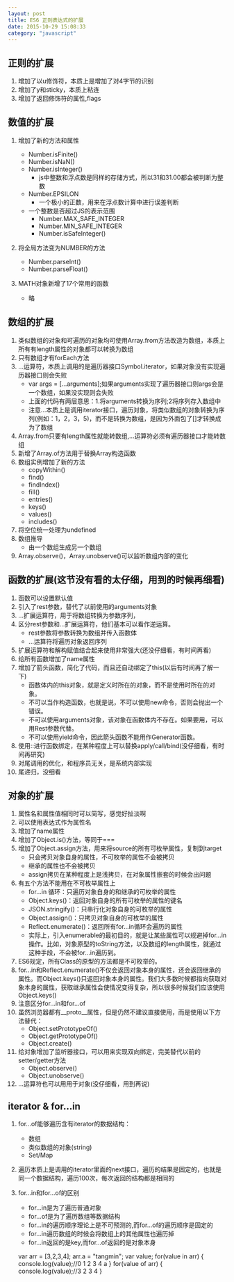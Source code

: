 ```yaml
---
layout: post
title: ES6 正则表达式的扩展
date: 2015-10-29 15:08:33
category: "javascript"
---
```


## 正则的扩展

1. 增加了以u修饰符，本质上是增加了对4字节的识别
2. 增加了y和sticky，本质上粘连
3. 增加了返回修饰符的属性,flags

## 数值的扩展

1. 增加了新的方法和属性
	- Number.isFinite()
	- Number.isNaN()
	- Number.isInteger()
		+ js中整数和浮点数是同样的存储方式，所以31和31.00都会被判断为整数
	- Number.EPSILON
		+ 一个极小的正数，用来在浮点数计算中进行误差判断
	- 一个整数是否超过JS的表示范围
		+ Number.MAX_SAFE_INTEGER
		+ Number.MIN_SAFE_INTEGER
		+ Number.isSafeInteger()

2. 将全局方法变为NUMBER的方法
	- Number.parseInt()
	- Number.parseFloat()

3. MATH对象新增了17个常用的函数
	- 略

## 数组的扩展

1. 类似数组的对象和可遍历的对象均可使用Array.from方法改造为数组，本质上所有有length属性的对象都可以转换为数组
2. 只有数组才有forEach方法
3. ...运算符，本质上调用的是遍历器接口Symbol.iterator，如果对象没有实现遍历器接口则会失败
	+ var args = [...arguments];如果arguments实现了遍历器接口则args会是一个数组，如果没实现则会失败
	+ 上面的代码有两层意思：1.将arguments转换为序列;2将序列存入数组中
	+ 注意...本质上是调用iterator接口，遍历对象，将类似数组的对象转换为序列(例如：1，2，3，5)，而不是转换为数组，是因为外面包了[]才转换成为了数组
4. Array.from只要有length属性就能转数组,...运算符必须有遍历器接口才能转数组
5. 新增了Array.of方法用于替换Array构造函数
6. 数组实例增加了新的方法
	- copyWithin()
	- find()
	- findIndex()
	- fill()
	- entries()
	- keys()
	- values()
	- includes()
7. 将空位统一处理为undefined
8. 数组推导
	- 由一个数组生成另一个数组
9. Array.observe()，Array.unobserve()可以监听数组内部的变化

## 函数的扩展(这节没有看的太仔细，用到的时候再细看)

1. 函数可以设置默认值
2. 引入了rest参数，替代了以前使用的arguments对象
3. ...扩展运算符，用于将数组转换为参数序列，
4. 区分rest参数和...扩展运算符，他们基本可以看作逆运算。
	- rest参数将参数转换为数组并传入函数体
	- ...运算符将遍历对象返回序列
5. 扩展运算符和解构赋值结合起来使用非常强大(还没仔细看，有时间再看)	
6. 给所有函数增加了name属性
7. 增加了箭头函数，简化了代码，而且还自动绑定了this(以后有时间再了解一下)
	- 函数体内的this对象，就是定义时所在的对象，而不是使用时所在的对象。
	- 不可以当作构造函数，也就是说，不可以使用new命令，否则会抛出一个错误。
	- 不可以使用arguments对象，该对象在函数体内不存在。如果要用，可以用Rest参数代替。
	- 不可以使用yield命令，因此箭头函数不能用作Generator函数。
8. 使用::进行函数绑定，在某种程度上可以替换apply/call/bind(没仔细看，有时间再研究)
9. 对尾调用的优化，和程序员无关，是系统内部实现
10. 尾递归，没细看

## 对象的扩展

1. 属性名和属性值相同时可以简写，感觉好扯淡啊
2. 可以使用表达式作为属性名
3. 增加了name属性
4. 增加了Object.is()方法，等同于===
5. 增加了Object.assign方法，用来将source的所有可枚举属性，复制到target
	- 只会拷贝对象自身的属性，不可枚举的属性不会被拷贝
	- 继承的属性也不会被拷贝
	- assign拷贝在某种程度上是浅拷贝，在对象属性嵌套的时候会出问题
6. 有五个方法不能用在不可枚举属性上
	- for...in 循环：只遍历对象自身的和继承的可枚举的属性
	- Object.keys()：返回对象自身的所有可枚举的属性的键名
	- JSON.stringify()：只串行化对象自身的可枚举的属性
	- Object.assign()：只拷贝对象自身的可枚举的属性
	- Reflect.enumerate()：返回所有for...in循环会遍历的属性
	- 实际上，引入enumerable的最初目的，就是让某些属性可以规避掉for...in操作。比如，对象原型的toString方法，以及数组的length属性，就通过这种手段，不会被for...in遍历到。
7. ES6规定，所有Class的原型的方法都是不可枚举的。
8. for...in和Reflect.enumerate()不仅会返回对象本身的属性，还会返回继承的属性。而Object.keys()只返回对象本身的属性。我们大多数时候都指向获取对象本身的属性，获取继承属性会使情况变得复杂，所以很多时候我们应该使用Object.keys()
9. 注意区分for...in和for...of
10. 虽然浏览器都有__proto__属性，但是仍然不建议直接使用，而是使用以下方法替代：
	- Object.setPrototypeOf()
	- Object.getPrototypeOf()
	- Object.create()
11. 给对象增加了监听器接口，可以用来实现双向绑定，完美替代以前的setter/getter方法
	- Object.observe()
	- Object.unobserve()
12. ...运算符也可以用用于对象(没仔细看，用到再说)

## iterator & for...in

1. for...of能够遍历含有iterator的数据结构：
	- 数组
	- 类似数组的对象(string)
	- Set/Map

2. 遍历本质上是调用的iterator里面的next接口，遍历的结果是固定的，也就是同一个数据结构，遍历100次，每次返回的结构都是相同的

3. for...in和for...of的区别
	- for...in是为了遍历普通对象
	- for...of是为了遍历数组等数据结构
	- for...in的遍历顺序理论上是不可预测的,而for...of的遍历顺序是固定的
	- for...in遍历数组的时候会将数组上的其他属性也遍历掉
	- for...in返回的是key,而for...of返回的是对象本身

	var arr = [3,2,3,4];
	arr.a = "tangmin";
	var value;
	for(value in arr)
	{
	    console.log(value);//0 1 2 3 4 a
	}
	for(value of arr)
	{
	    console.log(value);//3 2 3 4
	}






